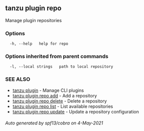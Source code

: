 ## tanzu plugin repo

Manage plugin repositories

### Options

```
  -h, --help   help for repo
```

### Options inherited from parent commands

```
  -l, --local strings   path to local repository
```

### SEE ALSO

* [tanzu plugin](tanzu_plugin.md)     - Manage CLI plugins
* [tanzu plugin repo add](tanzu_plugin_repo_add.md)     - Add a repository
* [tanzu plugin repo delete](tanzu_plugin_repo_delete.md)     - Delete a repository
* [tanzu plugin repo list](tanzu_plugin_repo_list.md)     - List available repositories
* [tanzu plugin repo update](tanzu_plugin_repo_update.md)     - Update a repository configuration

###### Auto generated by spf13/cobra on 4-May-2021
